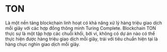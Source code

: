 # TON
Là một nền tảng blockchain linh hoạt có khả năng xử lý hàng triệu giao dịch mỗi giây với các hợp đồng thông minh Turing Complete.
Blockchain TON thực sự là một tập hợp các chuỗi khối, bởi vì, không có dự án nào có thể thực hiện được hàng triệu giao dịch mỗi giây, trái với tiêu chuẩn hiện tại là hàng chục nghìn giao dịch mỗi giây.